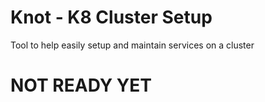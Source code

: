 # Knot - K8 Cluster Setup

Tool to help easily setup and maintain services on a cluster

# NOT READY YET


